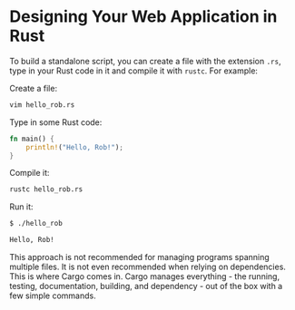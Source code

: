 # Designing Your Web Application in Rust

To build a standalone script, you can create a file with the extension `.rs`, type in your
Rust code in it and compile it with `rustc`. For example:

Create a file:

```bash
vim hello_rob.rs
```

Type in some Rust code:

```rust
fn main() {
	println!("Hello, Rob!");
}
```

Compile it:

```bash
rustc hello_rob.rs
```

Run it:

```bash
$ ./hello_rob

Hello, Rob!
```

This approach is not recommended for managing programs spanning multiple files. It is not even
recommended when relying on dependencies. This is where Cargo comes in. Cargo manages everything -
the running, testing, documentation, building, and dependency - out of the box with a few simple
commands.

